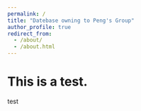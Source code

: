 ```yaml
---
permalink: /
title: "Datebase owning to Peng's Group"
author_profile: true
redirect_from: 
  - /about/
  - /about.html
---
```

This is a test.
=======

test

